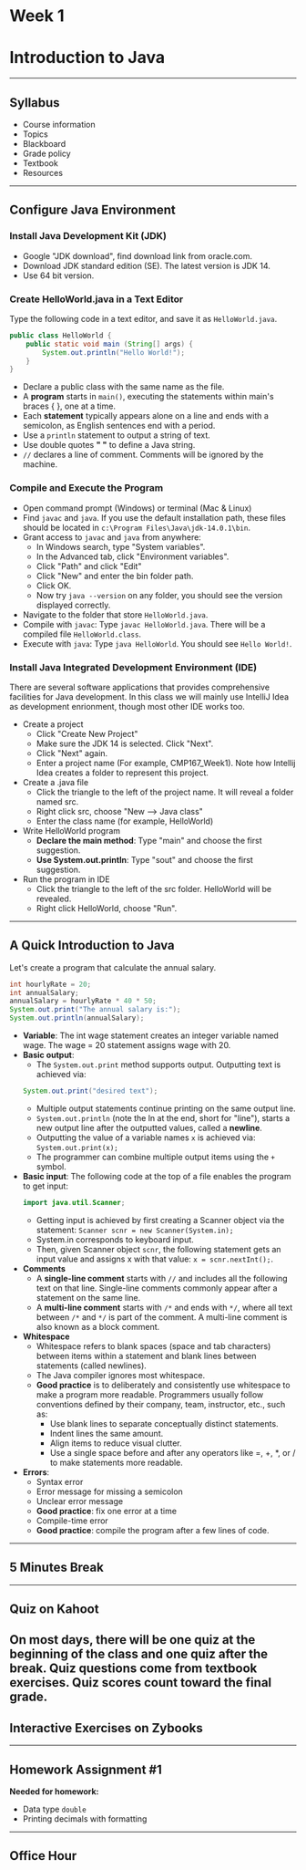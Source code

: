 # Week 1
# Introduction to Java
---
## Syllabus
- Course information
- Topics
- Blackboard
- Grade policy
- Textbook
- Resources
---
## Configure Java Environment
### Install Java Development Kit (JDK)
- Google "JDK download", find download link from oracle.com.
- Download JDK standard edition (SE). The latest version is JDK 14.
- Use 64 bit version.

### Create HelloWorld.java in a Text Editor
Type the following code in a text editor, and save it as `HelloWorld.java`.
```java
public class HelloWorld {
	public static void main (String[] args) {
		System.out.println("Hello World!");
	}
}
```
- Declare a public class with the same name as the file.
- A **program** starts in `main()`, executing the statements within main's braces { }, one at a time.
- Each **statement** typically appears alone on a line and ends with a semicolon, as English sentences end with a period.
- Use a `println` statement to output a string of text.
- Use double quotes **" "** to define a Java string.
- `//` declares a line of comment. Comments will be ignored by the machine.

### Compile and Execute the Program
- Open command prompt (Windows) or terminal (Mac & Linux)
- Find `javac` and `java`. If you use the default installation path, these files should be located in `c:\Program Files\Java\jdk-14.0.1\bin`.
- Grant access to `javac` and `java` from anywhere:
	- In Windows search, type "System variables".
	- In the Advanced tab, click "Environment variables".
	- Click "Path" and click "Edit"
	- Click "New" and enter the bin folder path.
	- Click OK.
	- Now try `java --version` on any folder, you should see the version displayed correctly.
- Navigate to the folder that store `HelloWorld.java`.
- Compile with `javac`: Type `javac HelloWorld.java`. There will be a compiled file `HelloWorld.class`.
- Execute with `java`: Type `java HelloWorld`. You should see `Hello World!`.

### Install Java Integrated Development Environment (IDE)
There are several software applications that provides comprehensive facilities for Java development. In this class we will mainly use IntelliJ Idea as development enrionment, though most other IDE works too.
- Create a project
	- Click "Create New Project"
	- Make sure the JDK 14 is selected. Click "Next".
	- Click "Next" again.
	- Enter a project name (For example, CMP167_Week1). Note how Intellij Idea creates a folder to represent this project.
- Create a .java file
	- Click the triangle to the left of the project name. It will reveal a folder named src.
	- Right click src, choose "New --> Java class"
	- Enter the class name (for example, HelloWorld)
- Write HelloWorld program
	- **Declare the main method**: Type "main" and choose the first suggestion.
	- **Use System.out.println**: Type "sout" and choose the first suggestion.
- Run the program in IDE
	- Click the triangle to the left of the src folder. HelloWorld will be revealed.
	- Right click HelloWorld, choose "Run".
---
## A Quick Introduction to Java
Let's create a program that calculate the annual salary.
```java
int hourlyRate = 20;
int annualSalary;
annualSalary = hourlyRate * 40 * 50;
System.out.print("The annual salary is:");
System.out.println(annualSalary);
```

- **Variable**: The int wage statement creates an integer variable named wage. The wage = 20 statement assigns wage with 20.
- **Basic output**:
  - The `System.out.print` method supports output. Outputting text is achieved via: 
  ```java
  System.out.print("desired text");
  ```
  - Multiple output statements continue printing on the same output line.
  - `System.out.println` (note the ln at the end, short for "line"), starts a new output line after the outputted values, called a **newline**.
  - Outputting the value of a variable names `x` is achieved via: `System.out.print(x);`
  - The programmer can combine multiple output items using the `+` symbol.
- **Basic input**: The following code at the top of a file enables the program to get input: 
  ```java
  import java.util.Scanner;
  ```
  - Getting input is achieved by first creating a Scanner object via the statement: `Scanner scnr = new Scanner(System.in);`
  - System.in corresponds to keyboard input. 
  - Then, given Scanner object `scnr`, the following statement gets an input value and assigns x with that value: `x = scnr.nextInt();`.
- **Comments**
  - A **single-line comment** starts with `//` and includes all the following text on that line. Single-line comments commonly appear after a statement on the same line.
  - A **multi-line comment** starts with `/*` and ends with `*/`, where all text between `/*` and `*/` is part of the comment. A multi-line comment is also known as a block comment.
- **Whitespace**
  - Whitespace refers to blank spaces (space and tab characters) between items within a statement and blank lines between statements (called newlines). 
  - The Java compiler ignores most whitespace.
  - **Good practice** is to deliberately and consistently use whitespace to make a program more readable. Programmers usually follow conventions defined by their company, team, instructor, etc., such as:
    - Use blank lines to separate conceptually distinct statements.
    - Indent lines the same amount.
    - Align items to reduce visual clutter.
    - Use a single space before and after any operators like =, +, *, or / to make statements more readable.
- **Errors**:
  - Syntax error
  - Error message for missing a semicolon
  - Unclear error message
  - **Good practice**: fix one error at a time
  - Compile-time error
  - **Good practice**: compile the program after a few lines of code.
---
## 5 Minutes Break

---
## Quiz on Kahoot
On most days, there will be one quiz at the beginning of the class and one quiz after the break. Quiz questions come from textbook exercises. Quiz scores count toward the final grade.
---
## Interactive Exercises on Zybooks
---
## Homework Assignment #1
**Needed for homework:**
- Data type `double`
- Printing decimals with formatting
---
## Office Hour
